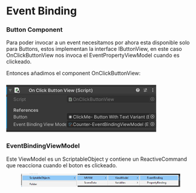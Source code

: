 # Event Binding

### Button Component

Para poder invocar a un event necesitamos por ahora esta disponible solo para Buttons, estos implementan la interface IButtonView, en este caso OnClickButtonView nos invoca el EventPropertyViewModel cuando es clickeado.

Entonces añadimos el component OnClickButtonView:

### ![](<../.gitbook/assets/Untitled (3) (1).png>)

### EventBindingViewModel

Este ViewModel es un ScriptableObject y contiene un ReactiveCommand que reacciona cuando el boton es clickeado.

<figure><img src="../.gitbook/assets/Untitled (4).png" alt=""><figcaption></figcaption></figure>
